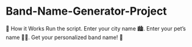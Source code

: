 # Band-Name-Generator-Project
🚀 How it Works Run the script. Enter your city name 🏙️. Enter your pet’s name 🐶🐱. Get your personalized band name! 🎤
